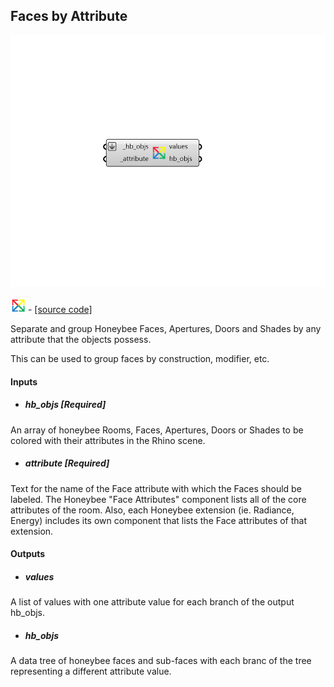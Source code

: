 ## Faces by Attribute

![](../../images/components/Faces_by_Attribute.png)

![](../../images/icons/Faces_by_Attribute.png) - [[source code]](https://github.com/ladybug-tools/honeybee-grasshopper-core/blob/master/honeybee_grasshopper_core/src//HB%20Faces%20by%20Attribute.py)


Separate and group Honeybee Faces, Apertures, Doors and Shades by any attribute that the objects possess. 

This can be used to group faces by construction, modifier, etc. 



#### Inputs
* ##### hb_objs [Required]
An array of honeybee Rooms, Faces, Apertures, Doors or Shades to be colored with their attributes in the Rhino scene. 
* ##### attribute [Required]
Text for the name of the Face attribute with which the Faces should be labeled. The Honeybee "Face Attributes" component lists all of the core attributes of the room. Also, each Honeybee extension (ie. Radiance, Energy) includes its own component that lists the Face attributes of that extension. 

#### Outputs
* ##### values
A list of values with one attribute value for each branch of the output hb_objs. 
* ##### hb_objs
A data tree of honeybee faces and sub-faces with each branc of the tree representing a different attribute value. 